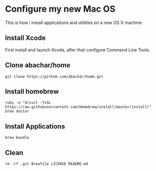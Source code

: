 Configure my new Mac OS
=======================
This is how i install applications and utilities on a new OS X machine

Install Xcode
-------------
First install and launch Xcode, after that configure Command Line Tools.


Clone abachar/home
------------------
	git clone https://github.com/abachar/home.git


Install homebrew
----------------

	ruby -e "$(curl -fsSL https://raw.githubusercontent.com/Homebrew/install/master/install)"
	brew doctor

Install Applications
--------------------
	brew bundle

Clean
-----
	rm -rf .git Brewfile LICENSE README.md
